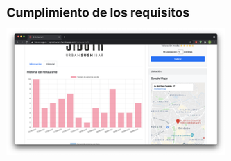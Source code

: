 # Cumplimiento de los requisitos
![Cumplimiento del Requisito 1](RF1%20Cumplimiento/RF%201%20(1).png "RF 1 (1)")
